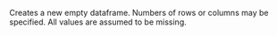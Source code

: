 Creates a new empty dataframe.  Numbers of rows or columns may be specified.  All values are assumed to be missing.
